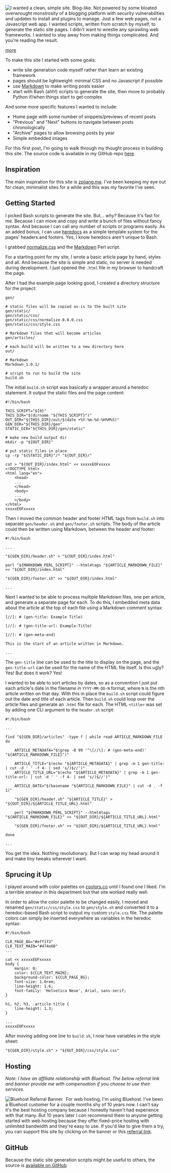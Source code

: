 
<!-- Copyright 2018 Phil Thompson. All Rights Reserved.  As noted in the License section of this repository's readme.md file, this file and its corresponding public HTML file, and all other articles and article files, are distributed under traditional copyright.  The repository source code and other non-article files are distributed under the MIT license. -->

[//]: # (gen-title: Writing A Static Site Generator)

[//]: # (gen-title-url: Writing-A-Static-Site-Generator)

[//]: # (gen-keywords: blog, static, site, generator, Markdown, style, CSS, HTML, bash, bluehost)

[//]: # (gen-description: A blog written in Markdown and compiled to static web pages)

[//]: # (gen-meta-end)

<a href="${THIS_ARTICLE}"><img style="float: left" class="width-resp-50-100" src="${SITE_ROOT_REL}/img/20181011.jpg"/></a> I wanted a clean, simple site.  Blog-like.  Not powered by some bloated overwrought monstrosity of a blogging platform with security vulnerabilities and updates to install and plugins to manage.  Just a few web pages, not a Javascript web app.  I wanted scripts, written from scratch by myself, to generate the static site pages.  I didn't want to wrestle any sprawling web frameworks.  I wanted to stay away from making things complicated.  And you're reading the result.

[more](more://)

To make this site I started with some goals:

* write site generation code myself rather than learn an existing framework
* pages should be lightweight: minimal CSS and no Javascript if possible
* use [Markdown](https://daringfireball.net/projects/markdown/) to make writing posts easier
* start with Bash (ahh!) scripts to generate the site, then move to probably Python if/when things start to get complex

And some more specific features I wanted to include:

* Home page with some number of snippets/previews of recent posts
* "Previous" and "Next" buttons to navigate between posts chronologically
* "Archive" pages to allow browsing posts by year
* Simple embedded images

For this first post, I'm going to walk through my thought process in building this site.  The source code is available in my GitHub repo [here](https://github.com/philthompson/blog).

Inspiration
-----------

The main inspiration for this site is [zpjiang.me](http://zpjiang.me/).  I've been keeping my eye out for clean, minimalist sites for a while and this was my favorite I've seen.

Getting Started
---------------

I picked Bash scripts to generate the site.  But... *why?*  Because it's fast for me.  Because I can move and copy and write a bunch of files without fancy syntax.  And because I can call any number of scripts or programs easily.  As an added bonus, I can use [heredocs](https://www.tldp.org/LDP/abs/html/here-docs.html) as a simple template system for the pages' headers and footers.  Yes, I know heredocs aren't unique to Bash.

I grabbed [normalize.css](https://necolas.github.io/normalize.css/) and the [Markdown](https://daringfireball.net/projects/markdown/) Perl script.

For a starting point for my site, I wrote a basic article page by hand, styles and all.  And because the site is simple and static, no server is needed during development.  I just opened the `.html` file in my browser to handcraft the page.

After I had the example page looking good, I created a directory structure for the project:

	gen/

	# static files will be copied as-is to the built site
	gen/static/
	gen/static/css/
	gen/static/css/normalize-8.0.0.css
	gen/static/css/style.css

	# Markdown files that will become articles
	gen/articles/

	# each build will be written to a new directory here
	out/

	# Markdown
	Markdown_1.0.1/

	# script to run to build the site
	build.sh

The initial `build.sh` script was basically a wrapper around a heredoc statement.  It output the static files and the page content:

	#!/bin/bash

	THIS_SCRIPT="${0}"
	THIS_DIR="$(dirname "${THIS_SCRIPT}")"
	OUT_DIR="${THIS_DIR}/out/$(date +%Y-%m-%d-%H%M%S)"
	GEN_DIR="${THIS_DIR}/gen"
	STATIC_DIR="${THIS_DIR}/gen/static"

	# make new build output dir
	mkdir -p "${OUT_DIR}"

	# put static files in place
	cp -rp "${STATIC_DIR}"/* "${OUT_DIR}/"

	cat > "${OUT_DIR}/index.html" << xxxxxEOFxxxxx
	<!DOCTYPE html>
	<html lang="en">
		<head>
		...
		</head>
		<body>
		...
		</body>
	</html>
	xxxxxEOFxxxxx

Then I moved the common header and footer HTML tags from `build.sh` into separate `gen/header.sh` and `gen/footer.sh` scripts.  The body of the article could then be written using Markdown, between the header and footer:

	#!/bin/bash

	...

	"${GEN_DIR}/header.sh" > "${OUT_DIR}/index.html"

	perl "${MARKDOWN_PERL_SCRIPT}" --html4tags "${ARTICLE_MARKDOWN_FILE}" >> "${OUT_DIR}/index.html"

	"${GEN_DIR}/footer.sh" >> "${OUT_DIR}/index.html"

	...

Next I wanted to be able to process multiple Markdown files, one per article, and generate a separate page for each.  To do this, I embedded meta data about the article at the top of each file using a Markdown comment syntax:

	[//]: # (gen-title: Example Title)

	[//]: # (gen-title-url: Example-Title)

	[//]: # (gen-meta-end)

	This is the start of an article written in Markdown.

	...

The `gen-title` line can be used to the title to display on the page, and the `gen-title-url` can be used for the name of the HTML file itself.  Is this ugly?  Yes!  But does it work?  Yes!

I wanted to be able to sort articles by dates, so as a convention I just put each article's date in the filename in `YYYY-MM-DD-N` format, where `N` is the nth article written on that day.  With this in place the `build.sh` script could figure out the date and title of each article.  Then `build.sh` could loop over the article files and generate an `.html` file for each.  The HTML `<title>` was set by adding one CLI argument to the `header.sh` script:

	#!/bin/bash

	...

	find "${GEN_DIR}/articles" -type f | while read ARTICLE_MARKDOWN_FILE
	do

		ARTICLE_METADATA="$(grep -B 99 '^\[//\]: # (gen-meta-end)' "${ARTICLE_MARKDOWN_FILE}")"

		ARTICLE_TITLE="$(echo "${ARTICLE_METADATA}" | grep -m 1 gen-title: | cut -d ' ' -f 4- | sed 's/)$//')"
		ARTICLE_TITLE_URL="$(echo "${ARTICLE_METADATA}" | grep -m 1 gen-title-url: | cut -d ' ' -f 4- | sed 's/)$//')"

		ARTICLE_DATE="$(basename "${ARTICLE_MARKDOWN_FILE}" | cut -d . -f 1)"

		"${GEN_DIR}/header.sh" "${ARTICLE_TITLE}" > "${OUT_DIR}/${ARTICLE_TITLE_URL}.html"

		perl "${MARKDOWN_PERL_SCRIPT}" --html4tags "${ARTICLE_MARKDOWN_FILE}" >> "${OUT_DIR}/${ARTICLE_TITLE_URL}.html"

		"${GEN_DIR}/footer.sh" >> "${OUT_DIR}/${ARTICLE_TITLE_URL}.html"

	done

	...

You get the idea.  Nothing revolutionary.  But I can wrap my head around it and make tiny tweaks wherever I want.

Sprucing it Up
--------------

I played around with color palettes on [coolors.co](https://coolors.co) until I found one I liked.  I'm a terrible amateur in this department but that site worked really well.

In order to allow the color palette to be changed easily, I moved and renamed `gen/static/css/style.css` to `gen/style.sh` and converted it to a heredoc-based Bash script to output my custom `style.css` file.  The palette colors can simply be inserted everywhere as variables in the heredoc syntax:

	#!/bin/bash

	CLR_PAGE_BG="#eff1f3"
	CLR_TEXT_MAIN="#474e60"
	...

	cat << xxxxxEOFxxxxx
	body {
		margin: 0;
		color: ${CLR_TEXT_MAIN};
		background-color: ${CLR_PAGE_BG};
		font-size: 1.0rem;
		line-height: 1.6;
		font-family: 'Helvetica Neue', Arial, sans-serif;
	}

	h1, h2, h3, .article-title {
		line-height: 1.3;
	}

	...
	xxxxxEOFxxxxx

After moving adding one line to `build.sh`, I now have variables in the style sheet:

	"${GEN_DIR}/style.sh" > "${OUT_DIR}/css/style.css"

Hosting
-------

*Note: I have an affiliate relationship with Bluehost.  The below referral link and banner provide me with compensation if you choose to use their services.*

<a href="https://www.bluehost.com/track/philthompson/philthompsondotme" target="_blank"> <img style="float: left; padding-right: 10px" border="0" title="Bluehost Referral Banner" alt="Bluehost Referral Banner" src="https://bluehost-cdn.com/media/partner/images/philthompson/190x60/190x60BW.png"> </a>
For web hosting, I'm using Bluehost.  I've been a Bluehost customer for a couple months shy of 10 years now.  I can't say it's the best hosting company because I honestly haven't had experience with that many.  But 10 years later I *can* recommend them to anyone getting started with web hosting because they offer fixed-price hosting with unlimited bandwidth and they're easy to use.  If you'd like to give them a try, you can support this site by clicking on the banner or this [referral link](https://www.bluehost.com/track/philthompson/philthompsondotme).

GitHub
------

Because the static site generation scripts might be useful to others, the source is [available on GitHub](https://github.com/philthompson/blog).
